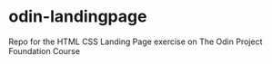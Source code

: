 # odin-landingpage
Repo for the HTML CSS Landing Page exercise on The Odin Project Foundation Course
